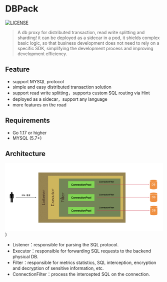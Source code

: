 # DBPack
[![LICENSE](https://img.shields.io/badge/license-Apache--2.0-blue.svg)](https://github.com/opentrx/seata-golang/blob/v2/LICENSE)


> A db proxy for distributed transaction, read write splitting and sharding! it can be deployed as a sidecar in a pod, it shields complex basic logic, so that business development does not need to rely on a specific SDK, simplifying the development process and improving development efficiency.


## Feature

+ support MYSQL protocol
+ simple and easy distributed transaction solution
+ support read write splitting，supports custom SQL routing via Hint
+ deployed as a sidecar，support any language
+ more features on the road

## Requirements

+ Go 1.17 or higher
+ MYSQL (5.7+)

## Architecture

![architecture](https://github.com/CECTC/dbpack-doc/blob/master/images/sc_20220418101615.png))

+ Listener：responsible for parsing the SQL protocol.
+ Executor：responsible for forwarding SQL requests to the backend physical DB.
+ Filter：responsible for metrics statistics, SQL interception, encryption and decryption of sensitive information, etc.
+ ConnectionFilter：process the intercepted SQL on the connection.